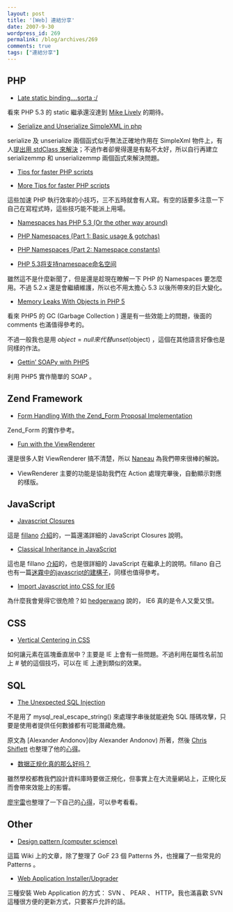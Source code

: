 ```yaml
---
layout: post
title: '[Web] 連結分享'
date: 2007-9-30
wordpress_id: 269
permalink: /blog/archives/269
comments: true
tags: ["連結分享"]
---
```


<!--more-->
## PHP

* [Late static binding....sorta :/](http://www.ds-o.com/archives/65-Late-static-binding....sorta.html)

看來 PHP 5.3 的 static 繼承還沒達到 [Mike Lively](http://www.ds-o.com/authors/1-Mike-Lively) 的期待。

* [Serialize and Unserialize SimpleXML in php](http://blog.makemepulse.com/2007/09/27/serialize-and-unserialize-simplexml-in-php/)

serialize 及 unserialize 兩個函式似乎無法正確地作用在 SimpleXml 物件上，有人[提出用 stdClass 來解決](http://theserverpages.com/php/manual/en/ref.simplexml.php#52761)；不過作者卻覺得還是有點不太好，所以自行再建立 serializemmp 和 unserializemmp 兩個函式來解決問題。 

* [Tips for faster PHP scripts](http://bitfilm.net/?p=11)

* [More Tips for faster PHP scripts](http://bitfilm.net/?p=17)

這些加速 PHP 執行效率的小技巧，三不五時就會有人寫。有空的話要多注意一下自己在寫程式時，這些技巧能不能派上用場。

* [Namespaces has PHP 5.3 (Or the other way around)](http://blog.agoraproduction.com/index.php?/archives/51-Namespaces-has-PHP-5.3-Or-the-other-way-around.html)

* [PHP Namespaces (Part 1: Basic usage &amp; gotchas)](http://blog.agoraproduction.com/index.php?/archives/47-PHP-Namespaces-Part-1-Basic-usage-gotchas.html)

* [PHP Namespaces (Part 2: Namespace constants)](http://blog.agoraproduction.com/index.php?/archives/48-PHP-Namespaces-Part-2-Namespace-constants.html)

* [PHP 5.3将支持namespace命名空间](http://www.sofee.cn/blog/2007/09/30/118/)

雖然這不是什麼新聞了，但是還是趁現在瞭解一下 PHP 的 Namespaces 要怎麼用。不過 5.2.x 還是會繼續維護，所以也不用太擔心 5.3 以後所帶來的巨大變化。

* [Memory Leaks With Objects in PHP 5](http://paul-m-jones.com/blog/?p=262)

看來 PHP5 的 GC (Garbage Collection ) 還是有一些效能上的問題，後面的 comments 也滿值得參考的。

不過一般我也是用 $object = null 來代替 unset($object) ，這個在其他語言好像也是同樣的作法。

* [Gettin’ SOAPy with PHP5](http://blog.phpdeveloper.org/?p=73)

利用 PHP5 實作簡單的 SOAP 。 



## Zend Framework

* [Form Handling With the Zend_Form Proposal Implementation](http://devzone.zend.com/article/2531-Form-Handling-With-the-Zend_Form-Proposal-Implementation)

Zend_Form 的實作參考。

* [Fun with the ViewRenderer](http://naneau.nl/2007/09/27/fun-with-the-viewrenderer/)

還是很多人對 ViewRenderer 搞不清楚，所以 [Naneau](http://naneau.nl/) 為我們帶來很棒的解說。

* ViewRenderer 主要的功能是協助我們在 Action 處理完畢後，自動顯示對應的樣版。 



## JavaScript

* [Javascript Closures](http://www.jibbering.com/faq/faq_notes/closures.html)

這是 [fillano](http://www.ithome.com.tw/plog/index.php?blogId=257) [介紹](http://www.ithome.com.tw/plog/index.php?op=ViewArticle&amp;articleId=11011&amp;blogId=257)的，一篇還滿詳細的 JavaScript Closures 說明。

* [Classical Inheritance in JavaScript](http://www.crockford.com/javascript/inheritance.html)

這也是  fillano [介紹](http://www.ithome.com.tw/plog/index.php?op=ViewArticle&amp;articleId=11009&amp;blogId=257)的，也是很詳細的 JavaScript 在繼承上的說明。fillano 自己也有一篇[迷霧中的javascript的建構子](http://www.ithome.com.tw/plog/index.php?op=ViewArticle&amp;articleId=10909&amp;blogId=257)，同樣也值得參考。

* [Import Javascript into CSS for IE6](http://www.hedgerwow.com/360/dhtml/ie6-css-hack-import-js.html)

為什麼我會覺得它很危險？如 [hedgerwang](http://blog.hedgerwow.com/) 說的， IE6 真的是令人又愛又恨。



## CSS

* [Vertical Centering in CSS](http://www.jakpsatweb.cz/css/css-vertical-center-solution.html)

如何讓元素在區塊垂直居中？主要是 IE 上會有一些問題。不過利用在屬性名前加上 # 號的這個技巧，可以在 IE 上達到類似的效果。 



## SQL

* [The Unexpected SQL Injection](http://shiflett.org/blog/2007/sep/the-unexpected-sql-injection)

不是用了 mysql_real_escape_string() 來處理字串後就能避免 SQL 隱碼攻擊，只要是使用者提供任何數據都有可能潛藏危機。 

原文為 [Alexander Andonov](by Alexander Andonov) 所著，然後 [Chris Shiflett](http://shiflett.org/about) 也整理了他的[心得](http://shiflett.org/blog/2007/sep/the-unexpected-sql-injection)。 

* [数据正规化真的那么好吗？](http://www.infoq.com/cn/news/2007/08/denormalization)

雖然學校都教我們設計資料庫時要做正規化，但事實上在大流量網站上，正規化反而會帶來效能上的影響。

[廖宇雷](http://www.dualface.com/)也整理了一下自己的[心得](http://www.dualface.com/blog/?p=450)，可以參考看看。



## Other

* [Design pattern (computer science)](http://en.wikipedia.org/wiki/Design_pattern_%28computer_science%29)

這篇 Wiki 上的文章，除了整理了 GoF 23 個 Patterns 外，也搜羅了一些常見的 Patterns 。 

* [Web Application Installer/Upgrader](http://www.santosj.name/projects/web-application-installerupgrader/)

三種安裝 Web Application 的方式：   SVN 、 PEAR 、 HTTP。我也滿喜歡 SVN 這種很方便的更新方式，只要客戶允許的話。 


